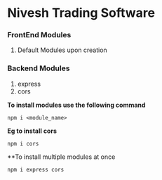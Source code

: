 # Nivesh Trading Software

### FrontEnd Modules
1. Default Modules upon creation

### Backend Modules
1. express
2. cors

**To install modules use the following command**
```
npm i <module_name>
```
**Eg to install cors**
```
npm i cors
```
**To install multiple modules at once
```
npm i express cors
```
